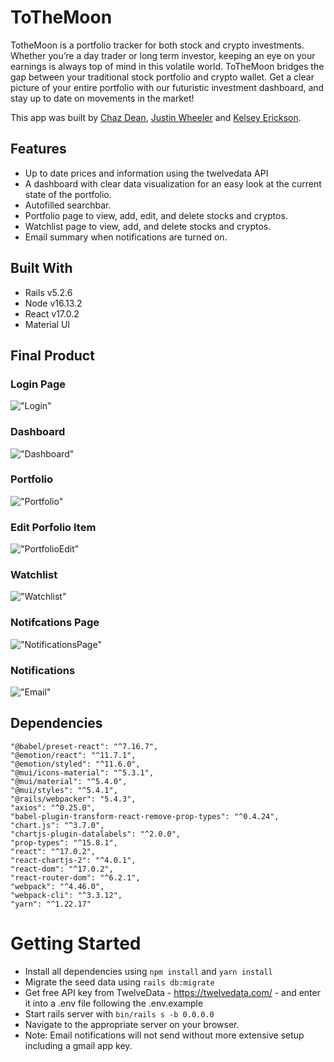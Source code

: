 # ToTheMoon

TotheMoon is a portfolio tracker for both stock and crypto investments. Whether you’re a day trader or long term investor, keeping an eye on your earnings is always top of mind in this volatile world. ToTheMoon bridges the gap between your traditional stock portfolio and crypto wallet.  Get a clear picture of your entire portfolio with our futuristic investment dashboard, and stay up to date on movements in the market!


This app was built by [Chaz Dean](https://github.com/chazdean), [Justin Wheeler](https://github.com/wheeljust) and [Kelsey Erickson](https://github.com/KelseyErickson). 

## Features

- Up to date prices and information using the twelvedata API
- A dashboard with clear data visualization for an easy look at the current state of the portfolio. 
- Autofilled searchbar. 
- Portfolio page to view, add, edit, and delete stocks and cryptos.
- Watchlist page to view, add, and delete stocks and cryptos.
- Email summary when notifications are turned on.


## Built With 

- Rails v5.2.6
- Node v16.13.2
- React v17.0.2
- Material UI

## Final Product 

### Login Page
!["Login"](https://github.com/chazdean/final-project/blob/readme/docs/TTMLogin.png?raw=true)

### Dashboard
!["Dashboard"](https://github.com/chazdean/final-project/blob/readme/docs/TTMDashboard.png?raw=true)

### Portfolio
!["Portfolio"](https://github.com/chazdean/final-project/blob/readme/docs/TTMPortfolio.png?raw=true)

### Edit Porfolio Item
!["PortfolioEdit"](https://github.com/chazdean/final-project/blob/readme/docs/TTMPortfolio-edit.png?raw=true)

### Watchlist
!["Watchlist"](https://github.com/chazdean/final-project/blob/readme/docs/TTMWatchList.png?raw=true)

### Notifcations Page
!["NotificationsPage"](https://github.com/chazdean/final-project/blob/readme/docs/TTMNotifications.png?raw=true)

### Notifications
!["Email"](https://github.com/chazdean/final-project/blob/readme/docs/TMMEmailNotifications.png?raw=true)

## Dependencies

    "@babel/preset-react": "^7.16.7",
    "@emotion/react": "^11.7.1",
    "@emotion/styled": "^11.6.0",
    "@mui/icons-material": "^5.3.1",
    "@mui/material": "^5.4.0",
    "@mui/styles": "^5.4.1",
    "@rails/webpacker": "5.4.3",
    "axios": "^0.25.0",
    "babel-plugin-transform-react-remove-prop-types": "^0.4.24",
    "chart.js": "^3.7.0",
    "chartjs-plugin-datalabels": "^2.0.0",
    "prop-types": "^15.8.1",
    "react": "^17.0.2",
    "react-chartjs-2": "^4.0.1",
    "react-dom": "^17.0.2",
    "react-router-dom": "^6.2.1",
    "webpack": "^4.46.0",
    "webpack-cli": "^3.3.12",
    "yarn": "^1.22.17"

# Getting Started

- Install all dependencies using `npm install` and `yarn install`
- Migrate the seed data using `rails db:migrate`
- Get free API key from TwelveData - https://twelvedata.com/ - and enter it into a .env file following the .env.example
- Start rails server with `bin/rails s -b 0.0.0.0`
- Navigate to the appropriate server on your browser.
- Note: Email notifications will not send without more extensive setup including a gmail app key. 

